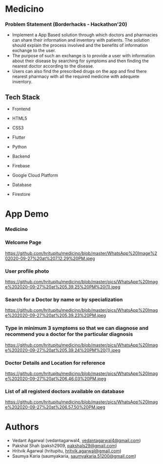 # Medicino

### Problem Statement (Borderhacks - Hackathon'20)
- Implement a App Based solution through which doctors and pharmacies
can share their information and inventory with patients. The solution
should explain the process involved and the benefits of information
exchange to the user.
- The purpose of such an exchange is to provide a user with
information about their disease by searching for symptoms and then
finding the nearest doctor according to the disease.
- Users can also find the prescribed drugs on the app and find there
nearest pharmacy with all the required medicine with adequete
inventory.

## Tech Stack
- Frontend
- HTML5
- CSS3
- Flutter
- Python

- Backend
- Firebase
- Google Cloud Platform

- Database
- Firestore


# App Demo
### Medicino
### Welcome Page
https://github.com/hritupitu/medicino/blob/master/WhatsApp%20Image%202020-09-27%20at%207.12.29%20PM.jpeg

### User profile photo
https://github.com/hritupitu/medicino/blob/master/pics/WhatsApp%20Image%202020-09-27%20at%205.39.25%20PM%20(1).jpeg


### Search for a Doctor by name or by specialization
https://github.com/hritupitu/medicino/blob/master/pics/WhatsApp%20Image%202020-09-27%20at%205.39.23%20PM.jpeg

### Type in minimum 3 symptoms so that we can diagnose and recommend you a doctor for the particular diagnosis
https://github.com/hritupitu/medicino/blob/master/pics/WhatsApp%20Image%202020-09-27%20at%205.39.24%20PM%20(1).jpeg


### Doctor Details and Location for reference
https://github.com/hritupitu/medicino/blob/master/pics/WhatsApp%20Image%202020-09-27%20at%206.46.03%20PM.jpeg

### List of all  registerd doctors available on database
https://github.com/hritupitu/medicino/blob/master/pics/WhatsApp%20Image%202020-09-27%20at%206.57.50%20PM.jpeg



# Authors
* Vedant Agarwal (vedantagarwal4, vedantagarwal4@gmail.com)
* Pakshal Shah (paksh2909, pakshals29@gmail.com)
* Hritvik Agarwal (hritupitu, hritvik.agarwal@gmail.com)
* Saumya Karia (saumyakaria, saumyakaria.51200@gmail.com)
